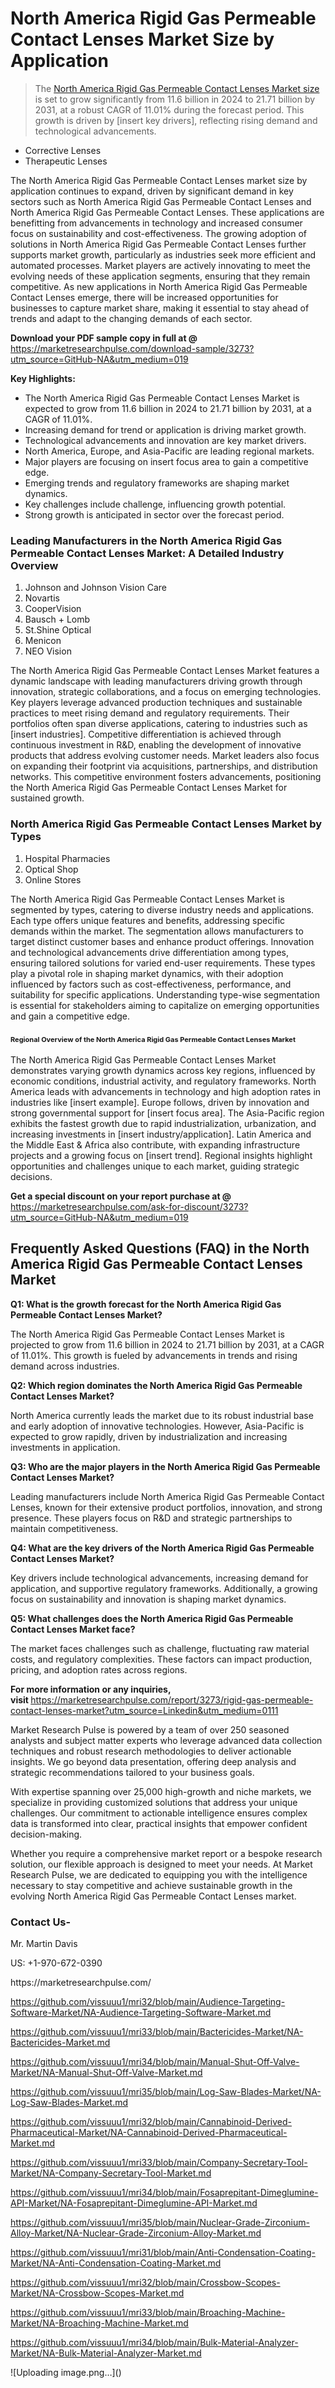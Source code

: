 <h1>North America Rigid Gas Permeable Contact Lenses Market&nbsp;Size by Application</h1><blockquote><p>The <a href="https://marketresearchpulse.com/download-sample/3273?utm_source=GitHub-NA&amp;utm_medium=019">North America Rigid Gas Permeable Contact Lenses Market size</a> is set to grow significantly from 11.6 billion in 2024 to 21.71 billion by 2031, at a robust CAGR of 11.01% during the forecast period. This growth is driven by [insert key drivers], reflecting rising demand and technological advancements.</p></blockquote><ul><li>Corrective Lenses <li> Therapeutic Lenses</li></ul><p>The North America Rigid Gas Permeable Contact Lenses market size by application continues to expand, driven by significant demand in key sectors such as North America Rigid Gas Permeable Contact Lenses and North America Rigid Gas Permeable Contact Lenses. These applications are benefitting from advancements in technology and increased consumer focus on sustainability and cost-effectiveness. The growing adoption of solutions in North America Rigid Gas Permeable Contact Lenses further supports market growth, particularly as industries seek more efficient and automated processes. Market players are actively innovating to meet the evolving needs of these application segments, ensuring that they remain competitive. As new applications in North America Rigid Gas Permeable Contact Lenses emerge, there will be increased opportunities for businesses to capture market share, making it essential to stay ahead of trends and adapt to the changing demands of each sector.</p><p><strong>Download your PDF sample copy in full at @ </strong><a href="https://marketresearchpulse.com/download-sample/3273?utm_source=GitHub-NA&amp;utm_medium=019">https://marketresearchpulse.com/download-sample/3273?utm_source=GitHub-NA&amp;utm_medium=019</a></p><p><strong>Key Highlights: </strong></p><ul><li>The North America Rigid Gas Permeable Contact Lenses Market is expected to grow from 11.6 billion in 2024 to 21.71 billion by 2031, at a CAGR of 11.01%.</li><li>Increasing demand for trend or application is driving market growth.</li><li>Technological advancements and innovation are key market drivers.</li><li>North America, Europe, and Asia-Pacific are leading regional markets.</li><li>Major players are focusing on insert focus area to gain a competitive edge.</li><li>Emerging trends and regulatory frameworks are shaping market dynamics.</li><li>Key challenges include challenge, influencing growth potential.</li><li>Strong growth is anticipated in sector over the forecast period.</li></ul><h3>Leading Manufacturers in the North America Rigid Gas Permeable Contact Lenses Market: A Detailed Industry Overview</h3><ol><li>Johnson and Johnson Vision Care</li><li>Novartis</li><li>CooperVision</li><li>Bausch + Lomb</li><li>St.Shine Optical</li><li>Menicon</li><li>NEO Vision</li></ol><div class="flex max-w-full flex-col flex-grow"><div class="min-h-8 text-message flex w-full flex-col items-end gap-2 whitespace-normal break-words [.text-message+&amp;]:mt-5" dir="auto" data-message-author-role="assistant" data-message-id="fd8432e4-4910-450d-b182-61b7bfb0a01f" data-message-model-slug="gpt-4o"><div class="flex w-full flex-col gap-1 empty:hidden first:pt-[3px]"><div class="markdown prose w-full break-words dark:prose-invert light"><p>The North America Rigid Gas Permeable Contact Lenses Market features a dynamic landscape with leading manufacturers driving growth through innovation, strategic collaborations, and a focus on emerging technologies. Key players leverage advanced production techniques and sustainable practices to meet rising demand and regulatory requirements. Their portfolios often span diverse applications, catering to industries such as [insert industries]. Competitive differentiation is achieved through continuous investment in R&amp;D, enabling the development of innovative products that address evolving customer needs. Market leaders also focus on expanding their footprint via acquisitions, partnerships, and distribution networks. This competitive environment fosters advancements, positioning the North America Rigid Gas Permeable Contact Lenses Market for sustained growth.</p></div></div></div></div><h3>North America Rigid Gas Permeable Contact Lenses Market by Types</h3><ol><li>Hospital Pharmacies <li> Optical Shop <li> Online Stores</li></ol><div class="flex max-w-full flex-col flex-grow"><div class="min-h-8 text-message flex w-full flex-col items-end gap-2 whitespace-normal break-words [.text-message+&amp;]:mt-5" dir="auto" data-message-author-role="assistant" data-message-id="084470be-0bb7-4664-bddf-5156b4f41249" data-message-model-slug="gpt-4o-mini"><div class="flex w-full flex-col gap-1 empty:hidden first:pt-[3px]"><div class="markdown prose w-full break-words dark:prose-invert light"><p>The North America Rigid Gas Permeable Contact Lenses Market is segmented by types, catering to diverse industry needs and applications. Each type offers unique features and benefits, addressing specific demands within the market. The segmentation allows manufacturers to target distinct customer bases and enhance product offerings. Innovation and technological advancements drive differentiation among types, ensuring tailored solutions for varied end-user requirements. These types play a pivotal role in shaping market dynamics, with their adoption influenced by factors such as cost-effectiveness, performance, and suitability for specific applications. Understanding type-wise segmentation is essential for stakeholders aiming to capitalize on emerging opportunities and gain a competitive edge.</p></div></div></div></div><h3><span style="font-size: 11px;">Regional Overview of the North America Rigid Gas Permeable Contact Lenses Market</span></h3><div class="flex max-w-full flex-col flex-grow"><div class="min-h-8 text-message flex w-full flex-col items-end gap-2 whitespace-normal break-words [.text-message+&amp;]:mt-5" dir="auto" data-message-author-role="assistant" data-message-id="e9038762-ce64-4e30-91c9-9bd413514231" data-message-model-slug="gpt-4o-mini"><div class="flex w-full flex-col gap-1 empty:hidden first:pt-[3px]"><div class="markdown prose w-full break-words dark:prose-invert light"><p>The North America Rigid Gas Permeable Contact Lenses Market demonstrates varying growth dynamics across key regions, influenced by economic conditions, industrial activity, and regulatory frameworks. North America leads with advancements in technology and high adoption rates in industries like [insert example]. Europe follows, driven by innovation and strong governmental support for [insert focus area]. The Asia-Pacific region exhibits the fastest growth due to rapid industrialization, urbanization, and increasing investments in [insert industry/application]. Latin America and the Middle East &amp; Africa also contribute, with expanding infrastructure projects and a growing focus on [insert trend]. Regional insights highlight opportunities and challenges unique to each market, guiding strategic decisions.</p></div></div></div></div><p><strong>Get a special discount on your report purchase at @ </strong><a href="https://marketresearchpulse.com/ask-for-discount/3273?utm_source=GitHub-NA&amp;utm_medium=019">https://marketresearchpulse.com/ask-for-discount/3273?utm_source=GitHub-NA&amp;utm_medium=019</a></p><h2>Frequently Asked Questions (FAQ) in the North America Rigid Gas Permeable Contact Lenses Market</h2><p><strong>Q1: What is the growth forecast for the North America Rigid Gas Permeable Contact Lenses Market?</strong></p><p>The North America Rigid Gas Permeable Contact Lenses Market is projected to grow from 11.6 billion in 2024 to 21.71 billion by 2031, at a CAGR of 11.01%. This growth is fueled by advancements in trends and rising demand across industries.</p><p><strong>Q2: Which region dominates the North America Rigid Gas Permeable Contact Lenses Market?</strong></p><p>North America currently leads the market due to its robust industrial base and early adoption of innovative technologies. However, Asia-Pacific is expected to grow rapidly, driven by industrialization and increasing investments in application.</p><p><strong>Q3: Who are the major players in the North America Rigid Gas Permeable Contact Lenses Market?</strong></p><p>Leading manufacturers include North America Rigid Gas Permeable Contact Lenses, known for their extensive product portfolios, innovation, and strong presence. These players focus on R&amp;D and strategic partnerships to maintain competitiveness.</p><p><strong>Q4: What are the key drivers of the North America Rigid Gas Permeable Contact Lenses Market?</strong></p><p>Key drivers include technological advancements, increasing demand for application, and supportive regulatory frameworks. Additionally, a growing focus on sustainability and innovation is shaping market dynamics.</p><p><strong>Q5: What challenges does the North America Rigid Gas Permeable Contact Lenses Market face?</strong></p><p>The market faces challenges such as challenge, fluctuating raw material costs, and regulatory complexities. These factors can impact production, pricing, and adoption rates across regions.</p><p><strong>For more information or any inquiries, visit&nbsp;</strong><a href="https://marketresearchpulse.com/report/3273/rigid-gas-permeable-contact-lenses-market?utm_source=Linkedin&utm_medium=0111">https://marketresearchpulse.com/report/3273/rigid-gas-permeable-contact-lenses-market?utm_source=Linkedin&utm_medium=0111</a></p><p>Market Research Pulse is powered by a team of over 250 seasoned analysts and subject matter experts who leverage advanced data collection techniques and robust research methodologies to deliver actionable insights. We go beyond data presentation, offering deep analysis and strategic recommendations tailored to your business goals.</p><p>With expertise spanning over 25,000 high-growth and niche markets, we specialize in providing customized solutions that address your unique challenges. Our commitment to actionable intelligence ensures complex data is transformed into clear, practical insights that empower confident decision-making.</p><p>Whether you require a comprehensive market report or a bespoke research solution, our flexible approach is designed to meet your needs. At Market Research Pulse, we are dedicated to equipping you with the intelligence necessary to stay competitive and achieve sustainable growth in the evolving North America Rigid Gas Permeable Contact Lenses market.</p><h3><strong>Contact Us-</strong></h3><p>Mr. Martin Davis</p><p>US: +1-970-672-0390</p><p>https://marketresearchpulse.com/</p><p><a href="https://github.com/vissuuu1/mri32/blob/main/Audience-Targeting-Software-Market/NA-Audience-Targeting-Software-Market.md">https://github.com/vissuuu1/mri32/blob/main/Audience-Targeting-Software-Market/NA-Audience-Targeting-Software-Market.md</a></p><p><a href="https://github.com/vissuuu1/mri33/blob/main/Bactericides-Market/NA-Bactericides-Market.md">https://github.com/vissuuu1/mri33/blob/main/Bactericides-Market/NA-Bactericides-Market.md</a></p><p><a href="https://github.com/vissuuu1/mri34/blob/main/Manual-Shut-Off-Valve-Market/NA-Manual-Shut-Off-Valve-Market.md">https://github.com/vissuuu1/mri34/blob/main/Manual-Shut-Off-Valve-Market/NA-Manual-Shut-Off-Valve-Market.md</a></p><p><a href="https://github.com/vissuuu1/mri35/blob/main/Log-Saw-Blades-Market/NA-Log-Saw-Blades-Market.md">https://github.com/vissuuu1/mri35/blob/main/Log-Saw-Blades-Market/NA-Log-Saw-Blades-Market.md</a></p><p><a href="https://github.com/vissuuu1/mri32/blob/main/Cannabinoid-Derived-Pharmaceutical-Market/NA-Cannabinoid-Derived-Pharmaceutical-Market.md">https://github.com/vissuuu1/mri32/blob/main/Cannabinoid-Derived-Pharmaceutical-Market/NA-Cannabinoid-Derived-Pharmaceutical-Market.md</a></p><p><a href="https://github.com/vissuuu1/mri33/blob/main/Company-Secretary-Tool-Market/NA-Company-Secretary-Tool-Market.md">https://github.com/vissuuu1/mri33/blob/main/Company-Secretary-Tool-Market/NA-Company-Secretary-Tool-Market.md</a></p><p><a href="https://github.com/vissuuu1/mri34/blob/main/Fosaprepitant-Dimeglumine-API-Market/NA-Fosaprepitant-Dimeglumine-API-Market.md">https://github.com/vissuuu1/mri34/blob/main/Fosaprepitant-Dimeglumine-API-Market/NA-Fosaprepitant-Dimeglumine-API-Market.md</a></p><p><a href="https://github.com/vissuuu1/mri35/blob/main/Nuclear-Grade-Zirconium-Alloy-Market/NA-Nuclear-Grade-Zirconium-Alloy-Market.md">https://github.com/vissuuu1/mri35/blob/main/Nuclear-Grade-Zirconium-Alloy-Market/NA-Nuclear-Grade-Zirconium-Alloy-Market.md</a></p><p><a href="https://github.com/vissuuu1/mri31/blob/main/Anti-Condensation-Coating-Market/NA-Anti-Condensation-Coating-Market.md">https://github.com/vissuuu1/mri31/blob/main/Anti-Condensation-Coating-Market/NA-Anti-Condensation-Coating-Market.md</a></p><p><a href="https://github.com/vissuuu1/mri32/blob/main/Crossbow-Scopes-Market/NA-Crossbow-Scopes-Market.md">https://github.com/vissuuu1/mri32/blob/main/Crossbow-Scopes-Market/NA-Crossbow-Scopes-Market.md</a></p><p><a href="https://github.com/vissuuu1/mri33/blob/main/Broaching-Machine-Market/NA-Broaching-Machine-Market.md">https://github.com/vissuuu1/mri33/blob/main/Broaching-Machine-Market/NA-Broaching-Machine-Market.md</a></p><p><a href="https://github.com/vissuuu1/mri34/blob/main/Bulk-Material-Analyzer-Market/NA-Bulk-Material-Analyzer-Market.md">https://github.com/vissuuu1/mri34/blob/main/Bulk-Material-Analyzer-Market/NA-Bulk-Material-Analyzer-Market.md</a></p>
![Uploading image.png…]()
